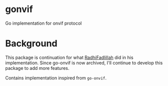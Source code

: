 # gonvif
Go implementation for onvif protocol


# Background
This package is continuation for what [RadhiFadlillah](https://github.com/RadhiFadlillah/go-onvif/) did in his implementation. Since go-onvif is now archived, I'll continue to develop this package to add more features.

Contains implementation inspired from ```go-onvif```.
